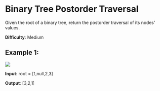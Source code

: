 # Binary Tree Postorder Traversal

Given the root of a binary tree, return the postorder traversal of its nodes' values.

**Difficulty**: Medium

## Example 1:

![](https://assets.leetcode.com/uploads/2020/08/28/pre1.jpg)

**Input**: root = [1,null,2,3]

**Output**: [3,2,1]
